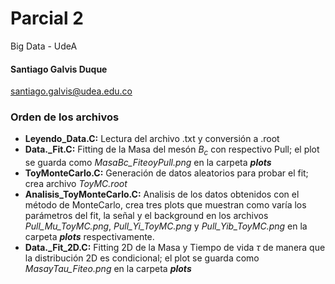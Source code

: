 # Parcial 2
Big Data - UdeA
#### Santiago Galvis Duque
santiago.galvis@udea.edu.co

### Orden de los archivos  
- **Leyendo_Data.C:** Lectura del archivo .txt y conversión a .root
- **Data._Fit.C:** Fitting de la Masa del mesón $B_c$ con respectivo Pull; el plot se guarda como *MasaBc_FiteoyPull.png* en la carpeta ***plots***
- **ToyMonteCarlo.C:** Generación de datos aleatorios para probar el fit; crea archivo *ToyMC.root*
- **Analisis_ToyMonteCarlo.C:** Analisis de los datos obtenidos con el método de MonteCarlo, crea tres plots que muestran como varía los parámetros del fit, la señal y el background en los archivos *Pull_Mu_ToyMC.png*, *Pull_Yi_ToyMC.png* y *Pull_Yib_ToyMC.png* en la carpeta ***plots*** respectivamente.
- **Data._Fit_2D.C:** Fitting 2D de la Masa y Tiempo de vida $\tau$ de manera que la distribución 2D es condicional; el plot se guarda como *MasayTau_Fiteo.png* en la carpeta ***plots***